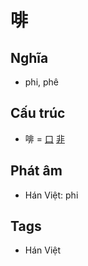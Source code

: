 # 啡

## Nghĩa

* phi, phê

## Cấu trúc
* 啡 = [口](口.md) [非](非.md)

## Phát âm

* Hán Việt: phi

## Tags
* Hán Việt

<script>window.HANZI_FIELD='啡';</script>
